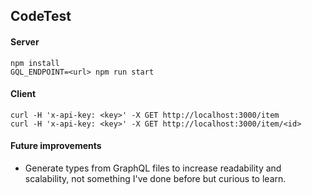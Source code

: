 ## CodeTest

#### Server

```
npm install
GQL_ENDPOINT=<url> npm run start
```

#### Client
```
curl -H 'x-api-key: <key>' -X GET http://localhost:3000/item
curl -H 'x-api-key: <key>' -X GET http://localhost:3000/item/<id>
```

#### Future improvements

* Generate types from GraphQL files to increase readability and scalability, not something I've done before but curious to learn.